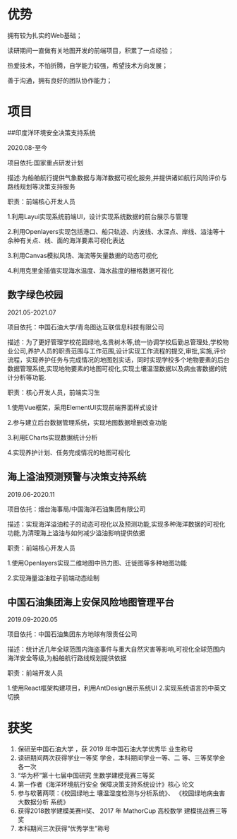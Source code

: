 # 优势

拥有较为扎实的Web基础； 

读研期间一直做有关地图开发的前端项目，积累了一点经验；

热爱技术，不怕折腾，自学能力较强，希望技术方向发展；

善于沟通，拥有良好的团队协作能力；



# 项目



##印度洋环境安全决策支持系统

2020.08-至今

项目依托:国家重点研发计划

描述:为船舶航行提供气象数据与海洋数据可视化服务,并提供诸如航行风险评价与路线规划等决策支持服务

职责：前端核心开发人员

1.利用Layui实现系统前端UI，设计实现系统数据的前台展示与管理

2.利用Openlayers实现包括港口、船只轨迹、内波线、水深点、岸线、溢油等十余种有关点、线、面的海洋要素可视化表达

3.利用Canvas模拟风场、海流等矢量数据的动态可视化

4.利用克里金插值实现海水温度、海水盐度的栅格数据可视化

## 数字绿色校园

2021.05-2021.07

项目依托：中国石油大学/青岛图达互联信息科技有限公司

描述：为了更好管理学校花园绿地,名贵树木等,统一协调学校后勤总管理处,学校物业公司,养护人员的职责范围与工作范围,设计实现工作流程的提交,审批,实施,评价流程，实现养护任务与完成情况的地图剋实话，同时实现学校多个地物要素的后台数据管理系统,实现地物要素的地图可视化,实现土壤温湿数据以及病虫害数据的统计分析等功能.

职责：核心开发人员，前端实习生

1.使用Vue框架，采用ElementUI实现前端界面样式设计

2.参与建立后台数据管理系统，实现地图数据增删改查功能

3.利用ECharts实现数据统计分析

4.实现养护计划、任务完成情况的地图可视化





## 海上溢油预测预警与决策支持系统

2019.06-2020.11

项目依托：烟台海事局/中国海洋石油集团有限公司

描述：实现海洋溢油粒子的动态可视化以及预测功能,实现多种海洋数据的可视化功能,为清理海上溢油与如何减少溢油影响提供依据

职责：前端核心开发人员

1.使用Openlayers实现二维地图中热力图、迁徙图等多种地图功能

2.实现海量溢油粒子前端动态绘制

## 中国石油集团海上安保风险地图管理平台

2019.09-2020.05

项目依托：中国石油集团东方地球有限责任公司

描述：统计近几年全球范围内海盗事件与重大自然灾害等影响,可视化全球范围内海洋安全等级,为船舶航行路线规划提供依据

职责：前端开发人员

1.使用React框架构建项目，利用AntDesign展示系统UI
		2.实现系统语言的中英文切换

# 获奖

1. 保研至中国石油大学 ，获 2019 年中国石油大学优秀毕 业生称号
2. 读研期间两次获得学业一等奖 学金，本科期间学业一等、二 等、三等奖学金各一次
3. “华为杯”第十七届中国研究 生数学建模竞赛三等奖 
4. 第一作者《海洋环境航行安全 保障决策支持系统设计》核心 论文
5. 参与软著两项：《校园绿地土 壤温湿度检测与分析系统》、 《校园绿地病虫害大数据分析 系统》 
6. 获得2018数学建模美赛H奖、 2017 年 MathorCup 高校数学 建模挑战赛三等奖
6. 本科期间三次获得“优秀学生”称号